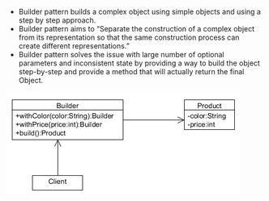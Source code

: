 * Builder pattern builds a complex object using simple objects and using a step by step approach.
* Builder pattern aims to “Separate the construction of a complex object from its representation so that the same construction process can create different representations.”
* Builder pattern solves the issue with large number of optional parameters and inconsistent state by providing a way to build the object step-by-step and provide a method that will actually return the final Object.

![alt text](https://github.com/dpalankar/programs/blob/master/src/design/pattern/creational_builder/builder.png)
